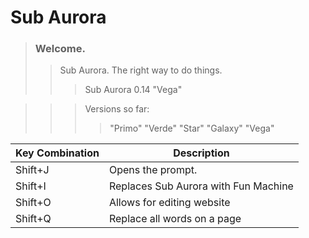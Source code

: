 # Sub Aurora

> ### Welcome.
>> Sub Aurora. The right way to do things.
>>> Sub Aurora 0.14 "Vega"

>>> Versions so far:
>>>> "Primo"
>>>> "Verde"
>>>> "Star"
>>>> "Galaxy"
>>>> "Vega"

| Key Combination | Description |
| --------------- | ----------- |
| Shift+J         | Opens the prompt. |
| Shift+I         | Replaces Sub Aurora with Fun Machine |
| Shift+O         | Allows for editing website |
| Shift+Q         | Replace all words on a page |
